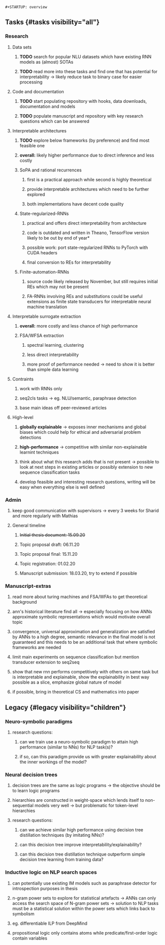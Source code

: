 ```{=org}
#+STARTUP: overview
```
Tasks {#tasks visibility="all"}
-----

### Research

1.  Data sets

    1.  **TODO** search for popular NLU datasets which have
        existing RNN models as (almost) SOTAs

    2.  **TODO** read more into these tasks and find one that
        has potential for interpretability -\> likely reduce task to
        binary case for easier processing

2.  Code and documentation

    1.  **TODO** start populating repository with hooks, data
        downloads, documentation and models

    2.  **TODO** populate manuscript and repository with key
        research questions which can be answered

3.  Interpretable architectures

    1.  **TODO** explore below frameworks (by preference) and
        find most feasible one

    2.  ****overall:**** likely higher performance due to direct
        inference and less costly

    3.  SoPA and rational recurrences

        1.  first is a practical approach while second is highly
            theoretical

        2.  provide interpretable architectures which need to be further
            explored

        3.  both implementations have decent code quality

    4.  State-regularized-RNNs

        1.  practical and offers direct interpretability from
            architecture

        2.  code is outdated and written in Theano, TensorFlow version
            likely to be out by end of year\*

        3.  possible work: port state-regularized RNNs to PyTorch with
            CUDA headers

        4.  final conversion to REs for interpretability

    5.  Finite-automation-RNNs

        1.  source code likely released by November, but still requires
            initial REs which may not be present

        2.  FA-RNNs involving REs and substitutions could be useful
            extensions as finite state transducers for interpretable
            neural machine translation

4.  Interpretable surrogate extraction

    1.  ****overall:**** more costly and less chance of high performance

    2.  FSA/WFSA extraction

        1.  spectral learning, clustering

        2.  less direct interpretability

        3.  more proof of performance needed -\> need to show it is
            better than simple data learning

5.  Contraints

    1.  work with RNNs only

    2.  seq2cls tasks -\> eg. NLU/semantic, paraphrase detection

    3.  base main ideas off peer-reviewed articles

6.  High-level

    1.  ****globally explainable**** -\> exposes inner mechanisms and
        global biases which could help for ethical and adversarial
        problem detections

    2.  ****high-performance**** -\> competitive with similar
        non-explainable learnint techniques

    3.  think about what this research adds that is not present -\>
        possible to look at next steps in existing articles or possibly
        extension to new sequence classification tasks

    4.  develop feasible and interesting research questions, writing
        will be easy when everything else is well defined

### Admin

1.  keep good communication with supervisors -\> every 3 weeks for
    Sharid and more regularly with Mathias

2.  General timeline

    1.  ~~Initial thesis document: 15.09.20~~

    2.  Topic proposal draft: 06.11.20

    3.  Topic proposal final: 15.11.20

    4.  Topic registration: 01.02.20

    5.  Manuscript submission: 18.03.20, try to extend if possible

### Manuscript-extras

1.  read more about turing machines and FSA/WFAs to get theoretical
    background

2.  ann\'s historical literature find all -\> especially focusing on how
    ANNs approximate symbolic representations which would motivate
    overall topic

3.  convergence, universal approximation and generalization are
    satisfied by ANNs to a high degree, semantic relevance in the final
    model is not guaranteed and this needs to be an additional task that
    where symbolic frameworks are needed

4.  limit main experiments on sequence classification but mention
    transducer extension to seq2seq

5.  show that new rnn performs competitively with others on same task
    but is interpretable and explainable, show the explainability in
    best way possible as a slice, emphasize global nature of model

6.  if possible, bring in theoretical CS and mathematics into paper

Legacy {#legacy visibility="children"}
------

### Neuro-symbolic paradigms

1.  research questions:

    1.  can we train use a neuro-symbolic paradigm to attain high
        performance (similar to NNs) for NLP task(s)?

    2.  if so, can this paradigm provide us with greater explainability
        about the inner workings of the model?

### Neural decision trees

1.  decision trees are the same as logic programs -\> the objective
    should be to learn logic programs

2.  hierarchies are constructed in weight-space which lends itself to
    non-sequential models very well -\> but problematic for token-level
    hierarchies

3.  research questions:

    1.  can we achieve similar high performance using decision tree
        distillation techniques (by imitating NNs)?

    2.  can this decision tree improve interpretability/explainability?

    3.  can this decision tree distillation technique outperform simple
        decision tree learning from training data?

### Inductive logic on NLP search spaces

1.  can potentially use existing IM models such as paraphrase detector
    for introspection purposes in thesis

2.  n-gram power sets to explore for statistical artefacts -\> ANNs can
    only access the search space of N-gram power sets -\> solution to
    NLP tasks must be a statistical solution within the power sets which
    links back to symbolism

3.  eg. differentiable ILP from DeepMind

4.  propositional logic only contains atoms while predicate/first-order
    logic contain variables
